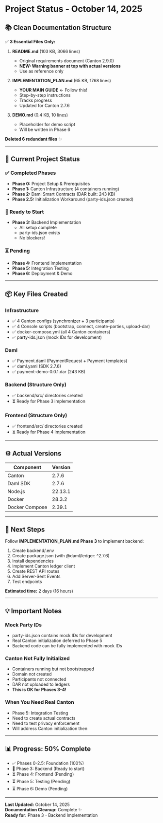 # Project Status - October 14, 2025

## 📚 **Clean Documentation Structure**

✅ **3 Essential Files Only:**

1. **README.md** (103 KB, 3066 lines)
   - Original requirements document (Canton 2.9.0)
   - **NEW: Warning banner at top with actual versions**
   - Use as reference only

2. **IMPLEMENTATION_PLAN.md** (65 KB, 1768 lines)
   - **YOUR MAIN GUIDE** ← Follow this!
   - Step-by-step instructions
   - Tracks progress
   - Updated for Canton 2.7.6

3. **DEMO.md** (0.4 KB, 10 lines)
   - Placeholder for demo script
   - Will be written in Phase 6

**Deleted 6 redundant files** ✨

---

## 🎯 **Current Project Status**

### ✅ **Completed Phases**

- **Phase 0:** Project Setup & Prerequisites
- **Phase 1:** Canton Infrastructure (4 containers running)
- **Phase 2:** Daml Smart Contracts (DAR built: 243 KB)
- **Phase 2.5:** Initialization Workaround (party-ids.json created)

### 🚀 **Ready to Start**

- **Phase 3:** Backend Implementation
  - All setup complete
  - party-ids.json exists
  - No blockers!

### ⏳ **Pending**

- **Phase 4:** Frontend Implementation
- **Phase 5:** Integration Testing
- **Phase 6:** Deployment & Demo

---

## 📦 **Key Files Created**

### Infrastructure
- ✅ 4 Canton configs (synchronizer + 3 participants)
- ✅ 4 Console scripts (bootstrap, connect, create-parties, upload-dar)
- ✅ docker-compose.yml (all 4 Canton containers)
- ✅ party-ids.json (mock IDs for development)

### Daml
- ✅ Payment.daml (PaymentRequest + Payment templates)
- ✅ daml.yaml (SDK 2.7.6)
- ✅ payment-demo-0.0.1.dar (243 KB)

### Backend (Structure Only)
- ✅ backend/src/ directories created
- ⏳ Ready for Phase 3 implementation

### Frontend (Structure Only)
- ✅ frontend/src/ directories created
- ⏳ Ready for Phase 4 implementation

---

## ⚙️ **Actual Versions**

| Component | Version |
|-----------|---------|
| Canton | 2.7.6 |
| Daml SDK | 2.7.6 |
| Node.js | 22.13.1 |
| Docker | 28.3.2 |
| Docker Compose | 2.39.1 |

---

## 🎯 **Next Steps**

Follow **IMPLEMENTATION_PLAN.md Phase 3** to implement backend:

1. Create backend/.env
2. Create package.json (with @daml/ledger: ^2.7.6)
3. Install dependencies
4. Implement Canton ledger client
5. Create REST API routes
6. Add Server-Sent Events
7. Test endpoints

**Estimated time:** 2 days (16 hours)

---

## 💡 **Important Notes**

### Mock Party IDs
- party-ids.json contains mock IDs for development
- Real Canton initialization deferred to Phase 5
- Backend code can be fully implemented with mock IDs

### Canton Not Fully Initialized
- Containers running but not bootstrapped
- Domain not created
- Participants not connected
- DAR not uploaded to ledgers
- **This is OK for Phases 3-4!**

### When You Need Real Canton
- Phase 5: Integration Testing
- Need to create actual contracts
- Need to test privacy enforcement
- Will address Canton initialization then

---

## 📊 **Progress: 50% Complete**

- ✅ Phases 0-2.5: Foundation (100%)
- 🚀 Phase 3: Backend (Ready to start)
- ⏳ Phase 4: Frontend (Pending)
- ⏳ Phase 5: Testing (Pending)
- ⏳ Phase 6: Demo (Pending)

---

**Last Updated:** October 14, 2025  
**Documentation Cleanup:** Complete ✨  
**Ready for:** Phase 3 - Backend Implementation

